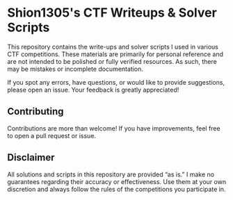 # Shion1305's CTF Writeups & Solver Scripts

This repository contains the write-ups and solver scripts I used in various CTF competitions. These materials are primarily for personal reference and are not intended to be polished or fully verified resources. As such, there may be mistakes or incomplete documentation.

If you spot any errors, have questions, or would like to provide suggestions, please open an issue. Your feedback is greatly appreciated!


## Contributing

Contributions are more than welcome! If you have improvements, feel free to open a pull request or issue.

## Disclaimer

All solutions and scripts in this repository are provided “as is.” I make no guarantees regarding their accuracy or effectiveness. Use them at your own discretion and always follow the rules of the competitions you participate in.
